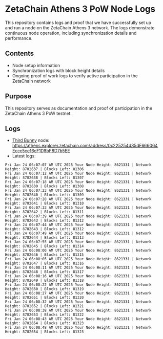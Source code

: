 # ZetaChain Athens 3 PoW Node Logs
This repository contains logs and proof that we have successfully set up and run a node on the ZetaChain Athens 3 network. The logs demonstrate continuous node operation, including synchronization details and performance.

## Contents
- Node setup information
- Synchronization logs with block height details
- Ongoing proof of work logs to verify active participation in the ZetaChain network

## Purpose
This repository serves as documentation and proof of participation in the ZetaChain Athens 3 PoW testnet.

## Logs

- [Third Bunny](https://thirdbunny.xyz/) node: https://athens.explorer.zetachain.com/address/0x225254d35dE666064Eccc5ce16eF1D8bF8D7b5EE
- Latest logs:
```
Fri Jan 24 06:07:07 AM UTC 2025 Your Node Height: 8621331 | Network Height: 8702637 | Blocks Left: 81306
Fri Jan 24 06:07:12 AM UTC 2025 Your Node Height: 8621331 | Network Height: 8702638 | Blocks Left: 81307
Fri Jan 24 06:07:18 AM UTC 2025 Your Node Height: 8621331 | Network Height: 8702639 | Blocks Left: 81308
Fri Jan 24 06:07:23 AM UTC 2025 Your Node Height: 8621331 | Network Height: 8702640 | Blocks Left: 81309
Fri Jan 24 06:07:28 AM UTC 2025 Your Node Height: 8621331 | Network Height: 8702641 | Blocks Left: 81310
Fri Jan 24 06:07:33 AM UTC 2025 Your Node Height: 8621331 | Network Height: 8702642 | Blocks Left: 81311
Fri Jan 24 06:07:39 AM UTC 2025 Your Node Height: 8621331 | Network Height: 8702643 | Blocks Left: 81312
Fri Jan 24 06:07:44 AM UTC 2025 Your Node Height: 8621331 | Network Height: 8702643 | Blocks Left: 81312
Fri Jan 24 06:07:49 AM UTC 2025 Your Node Height: 8621331 | Network Height: 8702644 | Blocks Left: 81313
Fri Jan 24 06:07:55 AM UTC 2025 Your Node Height: 8621331 | Network Height: 8702645 | Blocks Left: 81314
Fri Jan 24 06:08:00 AM UTC 2025 Your Node Height: 8621331 | Network Height: 8702646 | Blocks Left: 81315
Fri Jan 24 06:08:05 AM UTC 2025 Your Node Height: 8621331 | Network Height: 8702647 | Blocks Left: 81316
Fri Jan 24 06:08:11 AM UTC 2025 Your Node Height: 8621331 | Network Height: 8702648 | Blocks Left: 81317
Fri Jan 24 06:08:16 AM UTC 2025 Your Node Height: 8621331 | Network Height: 8702649 | Blocks Left: 81318
Fri Jan 24 06:08:22 AM UTC 2025 Your Node Height: 8621331 | Network Height: 8702650 | Blocks Left: 81319
Fri Jan 24 06:08:27 AM UTC 2025 Your Node Height: 8621331 | Network Height: 8702651 | Blocks Left: 81320
Fri Jan 24 06:08:32 AM UTC 2025 Your Node Height: 8621331 | Network Height: 8702652 | Blocks Left: 81321
Fri Jan 24 06:08:38 AM UTC 2025 Your Node Height: 8621331 | Network Height: 8702653 | Blocks Left: 81322
Fri Jan 24 06:08:43 AM UTC 2025 Your Node Height: 8621331 | Network Height: 8702654 | Blocks Left: 81323
Fri Jan 24 06:08:48 AM UTC 2025 Your Node Height: 8621331 | Network Height: 8702654 | Blocks Left: 81323
```
